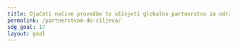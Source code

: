 ```yaml
---
title: Ojačati načine provedbe te oživjeti globalno partnerstvo za održivi razvoj
permalink: /partnerstvom-do-ciljeva/
sdg_goal: 17
layout: goal
---
```



